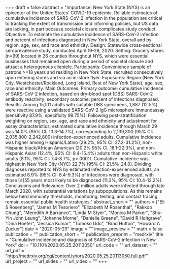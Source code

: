 +++
draft = false
abstract = "Importance: New York State (NYS) is an epicenter of the United States' COVID-19 epidemic. Reliable estimates of cumulative incidence of SARS-CoV-2 infection in the population are critical to tracking the extent of transmission and informing policies, but US data are lacking, in part because societal closure complicates study conduct. Objective: To estimate the cumulative incidence of SARS-CoV-2 infection and percent of infections diagnosed in New York State, overall and by region, age, sex, and race and ethnicity. Design: Statewide cross-sectional seroprevalence study, conducted April 19-28, 2020. Setting: Grocery stores (n=99) located in 26 counties throughout NYS, which were essential businesses that remained open during a period of societal closure and attract a heterogenous clientele. Participants: Convenience sample of patrons >=18 years and residing in New York State, recruited consecutively upon entering stores and via an in-store flyer. Exposures: Region (New York City, Westchester/Rockland, Long Island, Rest of New York State), age, sex, race and ethnicity. Main Outcomes: Primary outcome: cumulative incidence of SARS-CoV-2 infection, based on dry-blood spot (DBS) SARS-CoV-2 antibody reactivity; secondary outcome: percent of infections diagnosed. Results: Among 15,101 adults with suitable DBS specimens, 1,887 (12.5%) were reactive using a validated SARS-CoV-2 IgG microsphere immunoassay (sensitivity 87.9%, specificity 99.75%). Following post-stratification weighting on region, sex, age, and race and ethnicity and adjustment for assay characteristics, estimated cumulative incidence through March 29 was 14.0% (95% CI: 13.3-14.7%), corresponding to 2,139,300 (95% CI: 2,035,800-2,242,800) infection-experienced adults. Cumulative incidence was higher among Hispanic/Latino (29.2%, 95% CI: 27.2-31.2%), non-Hispanic black/African American (20.2% 95% CI, 18.1-22.3%), and non-Hispanic Asian (12.4%, 95% CI: 9.4-15.4%) adults than non-Hispanic white adults (8.1%, 95% CI: 7.4-8.7%, p<.0001). Cumulative incidence was highest in New York City (NYC) 22.7% (95% CI: 21.5%-24.0). Dividing diagnoses reported to NYS by estimated infection-experienced adults, an estimated 8.9% (95% CI: 8.4-9.3%) of infections were diagnosed, with those [&ge;]55 years most likely to be diagnosed (11.3%, 95% CI: 10.4-12.2%). Conclusions and Relevance: Over 2 million adults were infected through late March 2020, with substantial variations by subpopulations. As this remains below herd immunity thresholds, monitoring, testing, and contact tracing remain essential public health strategies."
abstract_short = ""
authors = ["Eli S Rosenberg", "James M Tesoriero", "Elizabeth M Rosenthal", "Rakkoo Chung", "Meredith A Barranco", "Linda M Styer", "Monica M Parker", "Shu-Yin John Leung", "Johanne Morne", "Danielle Greene", "David R Holtgrave", "Dina Hoefer", "Jessica Kumar", "Tomoko Udo", "Brad Hutton", "Howard A Zucker"]
date = "2020-05-29"
image = ""
image_preview = ""
math = false
publication = ""
publication_short = ""
publication_preprint = "medrxiv"
title = "Cumulative incidence and diagnosis of SARS-CoV-2 infection in New York"
doi = "10.1101/2020.05.25.20113050"
url_code = ""
url_dataset = ""
url_pdf = "http://medrxiv.org/cgi/content/short/2020.05.25.20113050.full.pdf"
url_project = ""
url_slides = ""
url_video = ""
+++